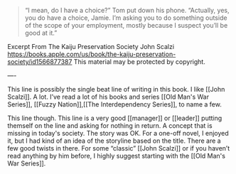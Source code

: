 > “I mean, do I have a choice?”
> Tom put down his phone. “Actually, yes, you do have a choice, Jamie. I’m asking you to do something outside of the scope of your employment, mostly because I suspect you’ll be good at it.”

Excerpt From
The Kaiju Preservation Society
John Scalzi
https://books.apple.com/us/book/the-kaiju-preservation-society/id1566877387
This material may be protected by copyright.

—-

This line is possibly the single beat line of writing in this book.  I like [[John Scalzi]].  A lot. I’ve read a lot of his books and series [[Old Man's War Series]], [[Fuzzy Nation]],[[The Interdependency Series]], to name a few. 

This line though.  This line is a very good [[manager]] or [[leader]] putting themself on the line and asking for nothing in return. A concept that is missing in today's society. The story was OK. For a one-off novel, I enjoyed it, but I had kind of an idea of the storyline based on the title. There are a few good twists in there. For some “classic” [[John Scalzi]] or if you haven’t read anything by him before, I highly suggest starting with the [[Old Man's War Series]].

